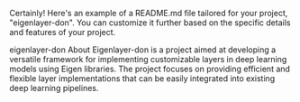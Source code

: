 
Certainly! Here's an example of a README.md file tailored for your project, "eigenlayer-don". You can customize it further based on the specific details and features of your project.

eigenlayer-don
About
Eigenlayer-don is a project aimed at developing a versatile framework for implementing customizable layers in deep learning models using Eigen libraries. The project focuses on providing efficient and flexible layer implementations that can be easily integrated into existing deep learning pipelines.

